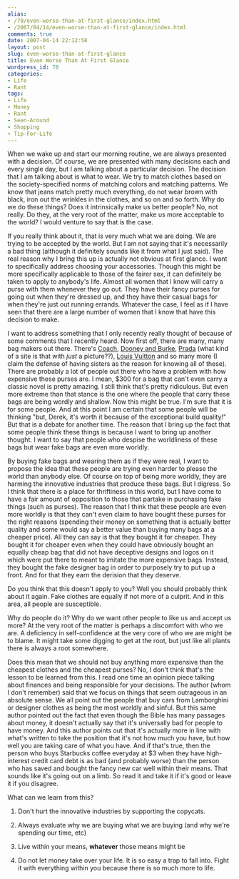 ```yaml
---
alias:
- /70/even-worse-than-at-first-glance/index.html
- /2007/04/14/even-worse-than-at-first-glance/index.html
comments: true
date: 2007-04-14 22:12:58
layout: post
slug: even-worse-than-at-first-glance
title: Even Worse Than At First Glance
wordpress_id: 70
categories:
- Life
- Rant
tags:
- Life
- Money
- Rant
- Seen-Around
- Shopping
- Tip-For-Life
---
```


When we wake up and start our morning routine, we are always presented with a decision.  Of course, we are presented with many decisions each and every single day, but I am talking about a particular decision.  The decision that I am talking about is what to wear.  We try to match clothes based on the society-specified norms of matching colors and matching patterns.  We know that jeans match pretty much everything, do not wear brown with black, iron out the wrinkles in the clothes, and so on and so forth.  Why do we do these things?  Does it intrinsically make us better people?  No, not really.  Do they, at the very root of the matter, make us more acceptable to the world?  I would venture to say that is the case.

If you really think about it, that is very much what we are doing.  We are trying to be accepted by the world.  But I am not saying that it's necessarily a bad thing (although it definitely sounds like it from what I just said).  The real reason why I bring this up is actually not obvious at first glance.  I want to specifically address choosing your accessories.  Though this might be more specifically applicable to those of the fairer sex, it can definitely be taken to apply to anybody's life.  Almost all women that I know will carry a purse with them whenever they go out.  They have their fancy purses for going out when they're dressed up, and they have their casual bags for when they're just out running errands.  Whatever the case, I feel as if I have seen that there are a large number of women that I know that have this decision to make.

I want to address something that I only recently really thought of because of some comments that I recently heard.  Now first off, there are many, many bag makers out there.  There's [Coach](http://www.coach.com/), [Dooney and Burke](http://www.dooney.com/), [Prada](http://www.prada.com/) (what kind of a site is that with _just_ a picture??), [Louis Vuitton](http://www.louisvuitton.com/) and so many more (I claim the defense of having sisters as the reason for knowing all of these).  There are probably a lot of people out there who have a problem with how expensive these purses are.  I mean, $300 for a bag that can't even carry a classic novel is pretty amazing.  I still think that's pretty ridiculous.  But even more extreme than that stance is the one where the people that carry these bags are being wordly and shallow.  Now this might be true.  I'm sure that it is for some people.  And at this point I am certain that some people will be thinking "but, Derek, it's worth it because of the exceptional build quality!"  But that is a debate for another time.  The reason that I bring up the fact that some people think these things is because I want to bring up another thought.  I want to say that people who despise the worldliness of these bags but wear fake bags are even more worldly.

By buying fake bags and wearing them as if they were real, I want to propose the idea that these people are trying even harder to please the world than anybody else.  Of course on top of being more worldly, they are harming the innovative industries that produce these bags.  But I digress.  So I think that there is a place for thriftiness in this world, but I have come to have a fair amount of opposition to those that partake in purchasing fake things (such as purses).  The reason that I think that these people are even more worldly is that they can't even claim to have bought these purses for the right reasons (spending their money on something that is actually better quality and some would say a better value than buying many bags at a cheaper price).  All they can say is that they bought it for cheaper.  They bought it for cheaper even when they could have obviously bought an equally cheap bag that did not have deceptive designs and logos on it which were put there to meant to imitate the more expensive bags.  Instead, they bought the fake designer bag in order to purposely try to put up a front.  And for that they earn the derision that they deserve.

Do you think that this doesn't apply to you?  Well you should probably think about it again.  Fake clothes are equally if not more of a culprit.  And in this area, all people are susceptible.

Why do people do it?  Why do we want other people to like us and accept us more?  At the very root of the matter is perhaps a discomfort with who we are.  A deficiency in self-confidence at the very core of who we are might be to blame.  It might take some digging to get at the root, but just like all plants there is always a root somewhere.

Does this mean that we should not buy anything more expensive than the cheapest clothes and the cheapest purses?  No, I don't think that's the lesson to be learned from this.  I read one time an opinion piece talking about finances and being responsible for your decisions.  The author (whom I don't remember) said that we focus on things that seem outrageous in an absolute sense.  We all point out the people that buy cars from Lamborghini or designer clothes as being the most worldly and sinful.  But this same author pointed out the fact that even though the Bible has many passages about money, it doesn't actually say that it's universally bad for people to have money.  And this author points out that it's actually more in line with what's written to take the position that it's not how much you have, but how well you are taking care of what you have.  And if that's true, then the person who buys Starbucks coffee everyday at $3 when they have high-interest credit card debt is as bad (and probably worse) than the person who has saved and bought the fancy new car well within their means.  That sounds like it's going out on a limb.  So read it and take it if it's good or leave it if you disagree.

What can we learn from this?




  1. Don't hurt the innovative industries by supporting the copycats.



  2. Always evaluate why we are buying what we are buying (and why we're spending our time, etc)



  3. Live within your means, **whatever** those means might be



  4. Do not let money take over your life.  It is so easy a trap to fall into.  Fight it with everything within you because there is so much more to life.




